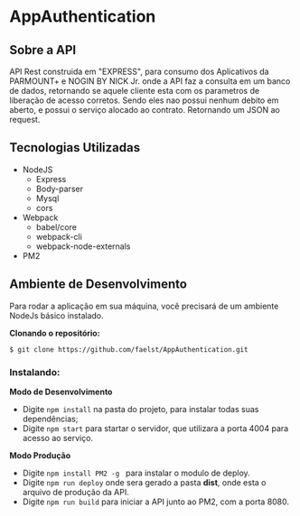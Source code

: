 # AppAuthentication

## Sobre a API
API Rest construida em "EXPRESS", para consumo dos Aplicativos da PARMOUNT+ e NOGIN BY NICK Jr. onde a API faz a consulta em um banco de dados, retornando se aquele cliente esta com os parametros de liberação de acesso corretos. Sendo eles nao possui nenhum debito em aberto, e possui o serviço alocado ao contrato. 
Retornando um JSON ao request.

## Tecnologias Utilizadas

- NodeJS
    - Express
    - Body-parser
    - Mysql
    - cors
- Webpack
    - babel/core
    - webpack-cli
    - webpack-node-externals
- PM2

## Ambiente de Desenvolvimento

Para rodar a aplicação em sua máquina, você precisará de um ambiente NodeJs básico instalado.

**Clonando o repositório:**

```
$ git clone https://github.com/faelst/AppAuthentication.git
```

### Instalando:
**Modo de Desenvolvimento**
- Digite `npm install` na pasta do projeto, para instalar todas suas dependências;
- Digite `npm start` para startar o servidor, que utilizara a porta 4004 para acesso ao serviço.

**Modo Produção**
- Digite `npm install PM2 -g ` para instalar o modulo de deploy. 
- Digite `npm run deploy` onde sera gerado a pasta **dist**, onde esta o arquivo de produção da API.
- Digite `npm run build` para iniciar a API junto ao PM2, com a porta 8080.
